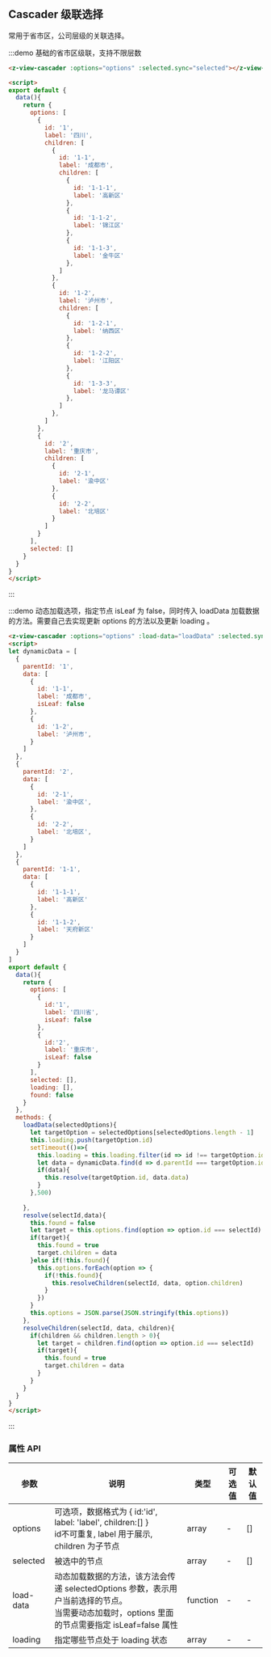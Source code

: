 ## Cascader 级联选择

常用于省市区，公司层级的关联选择。

:::demo 基础的省市区级联，支持不限层数
```html
<z-view-cascader :options="options" :selected.sync="selected"></z-view-cascader>

<script>
export default {
  data(){
    return {
      options: [
        {
          id: '1',
          label: '四川',
          children: [
            {
              id: '1-1',
              label: '成都市',
              children: [
                {
                  id: '1-1-1',
                  label: '高新区'
                },
                {
                  id: '1-1-2',
                  label: '锦江区'
                },
                {
                  id: '1-1-3',
                  label: '金牛区'
                },
              ]
            },
            {
              id: '1-2',
              label: '泸州市',
              children: [
                {
                  id: '1-2-1',
                  label: '纳西区'
                },
                {
                  id: '1-2-2',
                  label: '江阳区'
                },
                {
                  id: '1-3-3',
                  label: '龙马谭区'
                },
              ]
            },
          ]
        },
        {
          id: '2',
          label: '重庆市',
          children: [
            {
              id: '2-1',
              label: '渝中区'
            },
            {
              id: '2-2',
              label: '北培区'
            }
          ]
        }
      ],
      selected: []
    }
  }
}
</script>
```
:::


:::demo 动态加载选项，指定节点 isLeaf 为 false，同时传入 loadData 加载数据的方法。需要自己去实现更新 options 的方法以及更新 loading 。
```html
<z-view-cascader :options="options" :load-data="loadData" :selected.sync="selected" :loading="loading"></z-view-cascader>
<script>
let dynamicData = [
  {
    parentId: '1',
    data: [
      {
        id: '1-1',
        label: '成都市',
        isLeaf: false
      },
      {
        id: '1-2',
        label: '泸州市',
      }
    ]
  },
  {
    parentId: '2',
    data: [
      {
        id: '2-1',
        label: '渝中区',
      },
      {
        id: '2-2',
        label: '北培区',
      }
    ]
  },
  {
    parentId: '1-1',
    data: [
      {
        id: '1-1-1',
        label: '高新区'
      },
      {
        id: '1-1-2',
        label: '天府新区'
      }
    ]
  }
]
export default {
  data(){
    return {
      options: [
        {
          id:'1',
          label: '四川省',
          isLeaf: false
        },
        {
          id:'2',
          label: '重庆市',
          isLeaf: false
        }
      ],
      selected: [],
      loading: [],
      found: false
    }
  },
  methods: {
    loadData(selectedOptions){
      let targetOption = selectedOptions[selectedOptions.length - 1]
      this.loading.push(targetOption.id)
      setTimeout(()=>{
        this.loading = this.loading.filter(id => id !== targetOption.id)
        let data = dynamicData.find(d => d.parentId === targetOption.id)
        if(data){
          this.resolve(targetOption.id, data.data)
        }
      },500)
      
    },
    resolve(selectId,data){
      this.found = false
      let target = this.options.find(option => option.id === selectId)
      if(target){
        this.found = true
        target.children = data
      }else if(!this.found){
        this.options.forEach(option => {
          if(!this.found){
            this.resolveChildren(selectId, data, option.children)
          }
        })
      }
      this.options = JSON.parse(JSON.stringify(this.options))
    },
    resolveChildren(selectId, data, children){
      if(children && children.length > 0){
        let target = children.find(option => option.id === selectId)
        if(target){
          this.found = true
          target.children = data
        }
      }
    }
  }
}
</script>
```
:::

### 属性 API

| 参数      | 说明    | 类型      | 可选值       | 默认值   |
|---------- |-------- |---------- |-------------  |-------- |
| options | 可选项，数据格式为 { id:'id', label: 'label', children:[] } <br> id不可重复, label 用于展示, children 为子节点 | array | - | [] |
| selected | 被选中的节点 | array | - | [] | 
| load-data | 动态加载数据的方法，该方法会传递 selectedOptions 参数，表示用户当前选择的节点。<br>当需要动态加载时，options 里面的节点需要指定 isLeaf=false 属性<br> | function | - | - |
| loading | 指定哪些节点处于 loading 状态 | array | - | - |